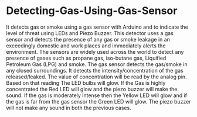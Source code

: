 # Detecting-Gas-Using-Gas-Sensor
It detects gas or smoke using a gas sensor with Arduino and to indicate the level of threat using LEDs and Piezo Buzzer. This detector uses a gas sensor and detects the presence of any gas or smoke leakage in an exceedingly domestic and work places and immediately alerts the environment. The sensors are widely used across the world to detect any presence of gases such as propane gas, iso-butane gas, Liquified Petroleum Gas (LPG) and smoke. The gas sensor detects the gas/smoke in any closed surroundings. It detects the intensity/concentration of the gas released/leaked. The value of concentration will be read by the analog pin. Based on that reading The LED bulbs will glow. If the Gas is highly concentrated the Red LED will glow and the piezo buzzer will make the sound. If the gas is moderately intense then the Yellow LED will glow and if the gas is far from the gas sensor the Green LED will glow. The piezo buzzer will not make any sound in both the previous cases.
